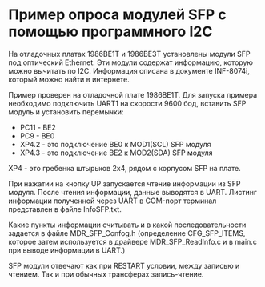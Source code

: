 ﻿# Пример опроса модулей SFP с помощью программного I2C 

На отладочных платах 1986ВЕ1Т и 1986ВЕ3Т установлены модули SFP под оптический Ethernet. Эти модули содержат информацию, которую можно вычитать по I2C. Информация описана в документе INF-8074i, который можно найти в интернете.

Пример проверен на отладочной плате 1986ВЕ1Т. Для запуска примера необходимо подключить UART1 на скорости 9600 бод, вставить SFP модуль и установить перемычки:
  * РС11 - BE2
  * PC9 - BE0
  * XP4.2 - это подключение BE0 к MOD1(SCL) SFP модуля 
  * XP4.3 - это подключение BE2 к MOD2(SDA) SFP модуля 

XP4 - это гребенка штырьков 2х4, рядом с корпусом SFP на плате.

При нажатии на кнопку UP запускается чтение информации из SFP модуля. После чтения информации, данные выводятся в UART. Листинг информации полученной через UART в COM-порт терминал представлен в файле InfoSFP.txt.

Какие пункты информации считывать и в какой последовательности задается в файле MDR_SFP_Confog.h (определение CFG_SFP_ITEMS, которое затем используется в драйвере MDR_SFP_ReadInfo.c и в main.c при выводе информации в UART.)

SFP модули отвечают как при RESTART условии, между записью и чтением. Так и при обычных трансферах запись-чтение.




